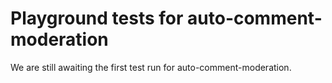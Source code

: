 # Playground tests for auto-comment-moderation
We are still awaiting the first test run for auto-comment-moderation.
